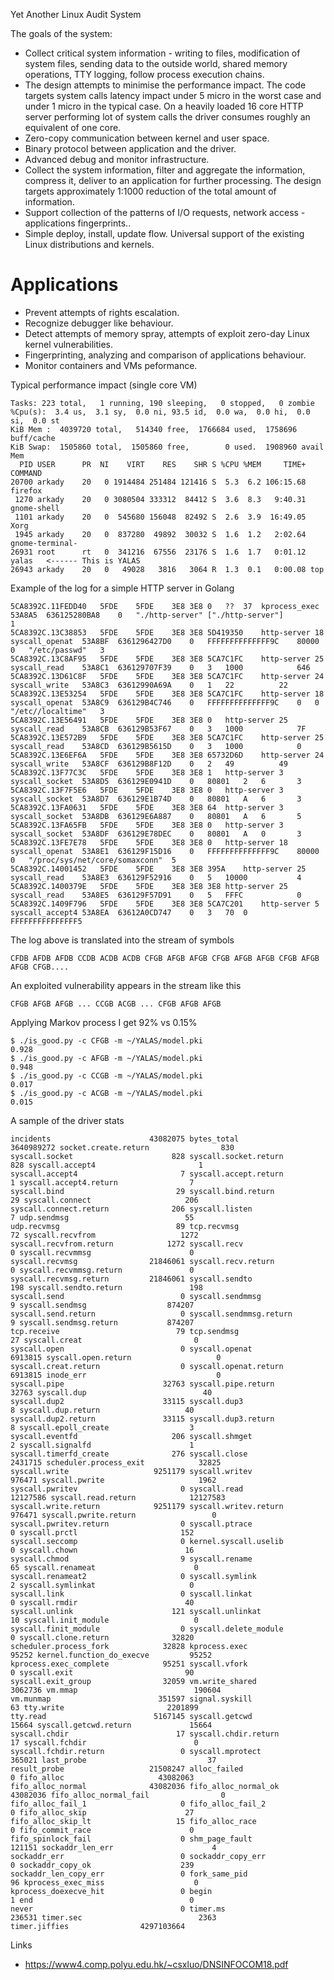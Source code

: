 Yet Another Linux Audit System

The goals of the system:

*  Collect critical system information - writing to files, modification of system files, sending data to the outside world, shared memory operations, TTY logging, follow process execution chains.
*  The design attempts to minimise the performance impact. The code targets system calls latency impact under 5 micro in the worst case and under 1 micro in the typical case. On a heavily loaded 16 core HTTP server performing lot of system calls the driver consumes roughly an equivalent of one core.
*  Zero-copy communication between kernel and user space.
*  Binary protocol between application and the driver.
*  Advanced debug and monitor infrastructure.
*  Collect the system information, filter and aggregate the information, compress it, deliver to an application for further processing. The design targets approximately 1:1000 reduction of the total amount of information. 
*  Support collection of the patterns of I/O requests, network access - applications fingerprints..  
*  Simple deploy, install, update flow. Universal support of the existing Linux distributions and kernels.
 

# Applications

*  Prevent attempts of rights escalation.
*  Recognize debugger like behaviour.
*  Detect attempts of memory spray, attempts of exploit zero-day Linux kernel vulnerabilities.
*  Fingerprinting, analyzing and comparison of applications behaviour.
*  Monitor containers and VMs peformance.



Typical performance impact (single core VM) 

```
Tasks: 223 total,   1 running, 190 sleeping,   0 stopped,   0 zombie
%Cpu(s):  3.4 us,  3.1 sy,  0.0 ni, 93.5 id,  0.0 wa,  0.0 hi,  0.0 si,  0.0 st
KiB Mem :  4039720 total,   514340 free,  1766684 used,  1758696 buff/cache
KiB Swap:  1505860 total,  1505860 free,        0 used.  1908960 avail Mem 
  PID USER      PR  NI    VIRT    RES    SHR S %CPU %MEM     TIME+ COMMAND                                                                                                                        
20700 arkady    20   0 1914484 251484 121416 S  5.3  6.2 106:15.68 firefox                                                                                                                                  
 1270 arkady    20   0 3080504 333312  84412 S  3.6  8.3   9:40.31 gnome-shell                                                                                                                              
 1101 arkady    20   0  545680 156048  82492 S  2.6  3.9  16:49.05 Xorg                                                                                                                                     
 1945 arkady    20   0  837280  49892  30032 S  1.6  1.2   2:02.64 gnome-terminal-                                                                                                                          
26931 root      rt   0  341216  67556  23176 S  1.6  1.7   0:01.12 yalas   <------ This is YALAS                                                                                                                                 
26943 arkady    20   0   49028   3816   3064 R  1.3  0.1   0:00.08 top                                                                                                                                      
```

Example of the log for a simple HTTP server in Golang
```
5CA8392C.11FEDD40	5FDE	5FDE	3E8	3E8	0	??	37	kprocess_exec	53A8A5	636125280BA8	0	"./http-server"	["./http-server"]			1
5CA8392C.13C38853	5FDE	5FDE	3E8	3E8	5D419350	http-server	18	syscall_openat	53A8BF	6361296427D0	0	FFFFFFFFFFFFFF9C	80000	0	"/etc/passwd"	3
5CA8392C.13C8AF95	5FDE	5FDE	3E8	3E8	5CA7C1FC	http-server	25	syscall_read	53A8C1	636129707F39	0	3	1000			646
5CA8392C.13D61C8F	5FDE	5FDE	3E8	3E8	5CA7C1FC	http-server	24	syscall_write	53A8C3	63612990A69A	0	1	22			22
5CA8392C.13E53254	5FDE	5FDE	3E8	3E8	5CA7C1FC	http-server	18	syscall_openat	53A8C9	636129B4C746	0	FFFFFFFFFFFFFF9C	0	0	"/etc//localtime"	3
5CA8392C.13E56491	5FDE	5FDE	3E8	3E8	0	http-server	25	syscall_read	53A8CB	636129B53F67	0	3	1000			7F
5CA8392C.13E572B9	5FDE	5FDE	3E8	3E8	5CA7C1FC	http-server	25	syscall_read	53A8CD	636129B5615D	0	3	1000			0
5CA8392C.13E6EF6A	5FDE	5FDE	3E8	3E8	65732D6D	http-server	24	syscall_write	53A8CF	636129B8F12D	0	2	49			49
5CA8392C.13F77C3C	5FDE	5FDE	3E8	3E8	1	http-server	3	syscall_socket	53A8D5	636129E0941D	0	80801	2	6		3
5CA8392C.13F7F5E6	5FDE	5FDE	3E8	3E8	0	http-server	3	syscall_socket	53A8D7	636129E1B74D	0	80801	A	6		3
5CA8392C.13FA0631	5FDE	5FDE	3E8	3E8	64	http-server	3	syscall_socket	53A8DB	636129E6A887	0	80801	A	6		5
5CA8392C.13FA65FB	5FDE	5FDE	3E8	3E8	0	http-server	3	syscall_socket	53A8DF	636129E78DEC	0	80801	A	0		3
5CA8392C.13FE7E78	5FDE	5FDE	3E8	3E8	0	http-server	18	syscall_openat	53A8E1	636129F15D16	0	FFFFFFFFFFFFFF9C	80000	0	"/proc/sys/net/core/somaxconn"	5
5CA8392C.14001452	5FDE	5FDE	3E8	3E8	395A	http-server	25	syscall_read	53A8E3	636129F52916	0	5	10000			4
5CA8392C.1400379E	5FDE	5FDE	3E8	3E8	3E8	http-server	25	syscall_read	53A8E5	636129F57D91	0	5	FFFC			0
5CA8392C.1409F796	5FDE	5FDE	3E8	3E8	5CA7C201	http-server	5	syscall_accept4	53A8EA	63612A0CD747	0	3	70	0		FFFFFFFFFFFFFFF5
```

The log above is translated into the stream of symbols 
```
CFDB AFDB AFDB CCDB ACDB ACDB CFGB AFGB AFGB CFGB AFGB AFGB CFGB AFGB AFGB CFGB....
```

An exploited vulnerability appears in the stream like this 
```
CFGB AFGB AFGB ... CCGB ACGB ... CFGB AFGB AFGB
```

Applying Markov process I get 92% vs 0.15%
```
$ ./is_good.py -c CFGB -m ~/YALAS/model.pki
0.928
$ ./is_good.py -c AFGB -m ~/YALAS/model.pki
0.948
$ ./is_good.py -c CCGB -m ~/YALAS/model.pki
0.017
$ ./is_good.py -c ACGB -m ~/YALAS/model.pki
0.015
```



A sample of the driver stats

```
incidents                      43082075 bytes_total                  3640989272 socket.create.return                830
syscall.socket                      828 syscall.socket.return               828 syscall.accept4                       1
syscall.accept4                       7 syscall.accept.return                 1 syscall.accept4.return                7
syscall.bind                         29 syscall.bind.return                  29 syscall.connect                     206
syscall.connect.return              206 syscall.listen                        7 udp.sendmsg                          55
udp.recvmsg                          89 tcp.recvmsg                          72 syscall.recvfrom                   1272
syscall.recvfrom.return            1272 syscall.recv                          0 syscall.recvmmsg                      0
syscall.recvmsg                21846061 syscall.recv.return                   0 syscall.recvmmsg.return               0
syscall.recvmsg.return         21846061 syscall.sendto                      198 syscall.sendto.return               198
syscall.send                          0 syscall.sendmmsg                      9 syscall.sendmsg                  874207
syscall.send.return                   0 syscall.sendmmsg.return               9 syscall.sendmsg.return           874207
tcp.receive                          79 tcp.sendmsg                          27 syscall.creat                         0
syscall.open                          0 syscall.openat                  6913815 syscall.open.return                   0
syscall.creat.return                  0 syscall.openat.return           6913815 inode_err                             0
syscall.pipe                      32763 syscall.pipe.return               32763 syscall.dup                          40
syscall.dup2                      33115 syscall.dup3                          8 syscall.dup.return                   40
syscall.dup2.return               33115 syscall.dup3.return                   8 syscall.epoll_create                  3
syscall.eventfd                     206 syscall.shmget                        2 syscall.signalfd                      1
syscall.timerfd_create              276 syscall.close                   2431715 scheduler.process_exit            32825
syscall.write                   9251179 syscall.writev                   976471 syscall.pwrite                     1962
syscall.pwritev                       0 syscall.read                   12127586 syscall.read.return            12127583
syscall.write.return            9251179 syscall.writev.return            976471 syscall.pwrite.return                 0
syscall.pwritev.return                0 syscall.ptrace                        0 syscall.prctl                       152
syscall.seccomp                       0 kernel.syscall.uselib                 0 syscall.chown                        16
syscall.chmod                         9 syscall.rename                       65 syscall.renameat                      0
syscall.renameat2                     0 syscall.symlink                       2 syscall.symlinkat                     0
syscall.link                          0 syscall.linkat                        0 syscall.rmdir                        40
syscall.unlink                      121 syscall.unlinkat                     10 syscall.init_module                   0
syscall.finit_module                  0 syscall.delete_module                 0 syscall.clone.return              32820
scheduler.process_fork            32828 kprocess.exec                     95252 kernel.function_do_execve         95252
kprocess.exec_complete            95251 syscall.vfork                         0 syscall.exit                         90
syscall.exit_group                32059 vm.write_shared                 3062736 vm.mmap                          190604
vm.munmap                        351597 signal.syskill                       63 tty.write                       2201899
tty.read                        5167145 syscall.getcwd                    15664 syscall.getcwd.return             15664
syscall.chdir                        17 syscall.chdir.return                 17 syscall.fchdir                        0
syscall.fchdir.return                 0 syscall.mprotect                 365021 last_probe                           37
result_probe                   21508247 alloc_failed                          0 fifo_alloc                     43082063
fifo_alloc_normal              43082036 fifo_alloc_normal_ok           43082036 fifo_alloc_normal_fail                0
fifo_alloc_fail_1                     0 fifo_alloc_fail_2                     0 fifo_alloc_skip                      27
fifo_alloc_skip_lt                   15 fifo_alloc_race                       0 fifo_commit_race                      0
fifo_spinlock_fail                    0 shm_page_fault                   121151 sockaddr_len_err                      4
sockaddr_err                          0 sockaddr_copy_err                     0 sockaddr_copy_ok                    239
sockaddr_len_copy_err                 0 fork_same_pid                        96 kprocess_exec_miss                    0
kprocess_doexecve_hit                 0 begin                                 1 end                                   0
never                                 0 timer.ms                         236531 timer.sec                          2363
timer.jiffies                4297103664 
```

Links
* https://www4.comp.polyu.edu.hk/~csxluo/DNSINFOCOM18.pdf
